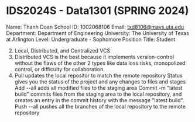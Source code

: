 # IDS2024S - Data1301 (SPRING 2024)
Name: Thanh Doan
School ID: 1002068106
Email: txd8106@mavs.uta.edu
Department: Department of Engineering
University: The University of Texas at Arlington
Level: Undergraduate - Sophomore
Position Title: Student

2. Local, Distributed, and Centralized VCS
3. Distributed VCS is the best because it implements version-control without the flaws of the other 2 types like
   data loss risks, monopolized control, or difficulty for collaboration.
4. Pull updates the local repositor to match the remote repository
   Status gives you the status of the project and any changes to files and stages
   Add --all adds all modified files to the staging area
   Commit -m "latest build" commits files from the staging area to the local repository, and creates an entry in the
   commit history with the message "latest build".
   Push --all pushes all the branches of the local repository to the remote repository
